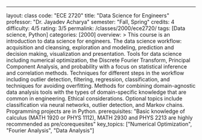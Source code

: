 ---
layout: class
code: "ECE 2720"
title: "Data Science for Engineers"
professor: "Dr. Jayadev Acharya"
semester: "Fall, Spring"
credits: 4
difficulty: 4/5
rating: 3/5
permalink: /classes/2000/ece2720/
tags: [Data science, Python]
categories: [2000]
overview: >
  This course is an introduction to data science for engineers. The data science workflow: acquisition and cleansing, exploration and modeling, prediction and decision making, visualization and presentation. Tools for data science including numerical optimization, the Discrete Fourier Transform, Principal Component Analysis, and probability with a focus on statistical inference and correlation methods. Techniques for different steps in the workflow including outlier detection, filtering, regression, classification, and techniques for avoiding overfitting. Methods for combining domain-agnostic data analysis tools with the types of domain-specific knowledge that are common in engineering. Ethical considerations. Optional topics include classification via neural networks, outlier detection, and Markov chains. Programming projects are in Python.
prerequisites: "Basic knowledge of calculus (MATH 1920 or PHYS 1112), MATH 2930 and PHYS 2213 are highly recommended as pre/corequesites"
key_topics: ["Numerical Optimization", "Fourier Analysis", "Data Analysis"]

